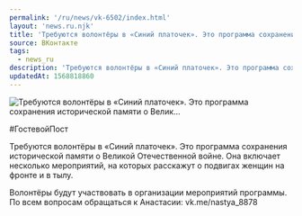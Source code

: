 ```yaml
---
permalink: '/ru/news/vk-6502/index.html'
layout: 'news.ru.njk'
title: 'Требуются волонтёры в «Синий платочек». Это программа сохранения исторической памяти о Велик'
source: ВКонтакте
tags:
  - news_ru
description: 'Требуются волонтёры в «Синий платочек». Это программа сохранения исторической памяти о Велик…'
updatedAt: 1568818860
---
```

![Требуются волонтёры в «Синий платочек». Это программа сохранения исторической памяти о Велик…](https://sun9-29.userapi.com/impf/c851016/v851016644/1c4f66/ovwLA1wNS0o.jpg?size=1280x835&quality=96&proxy=1&sign=e376f7212d0a175f1ccc954b5c3591d7&c_uniq_tag=3QZG_QjRK5z4konwmGzLjn8c9IewlAdPICuxHVBBg5U&type=album)

#ГостевойПост

Требуются волонтёры в «Синий платочек». Это программа сохранения исторической памяти о Великой Отечественной войне. Она включает несколько мероприятий, на которых расскажут о подвигах женщин на фронте и в тылу.

Волонтёры будут участвовать в организации мероприятий программы. По всем вопросам обращаться к Анастасии: vk.me/nastya_8878
